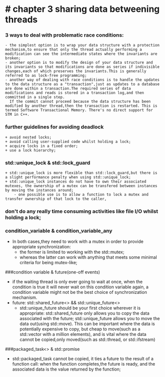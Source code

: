 # # chapter 3 sharing data betweening threads
### 3 ways to deal with problematic race conditions:
    - the simplest option is to wrap your data structure with a protection mechanism,to ensure that only the thread actually performing a modification can see the intermediate states where the invariants are broken;
    - another option is to modify the design of your data structure and its invariants so that modifications are done as series if indivisible changes,each of which preserves the invariants.This is generally referred to as lock-free programming;
    - another way of dealing with race conditions is to handle the updates to the data structure as a "transaction",just as updates to a database are done within a transaction.The required series of data modifications and reads is stored in a transaction log,and then committed in a single step.
      If the commit cannot proceed because the data structure has been modified by another thread,then the transaction is restarted. This is termed Software Transactional Memory. There's no direct support for STM in C++.

### further guidelines for avoiding deadlock
    + avoid nested locks;
    + avoid calling user-supplied code whilst holding a lock;
    + acquire locks in a fixed order;
    + use a lock hierarchy;

### std::unique_lock & std::lock_guard
    + std::unique_lock is more flexible than std::lock_guard,but there is a slight performance penalty when using std::unique_lock;
    + std::unique_lock instances do not have to own their associated mutexes, the ownership of a mutex can be transfered between instances by moving the instances around;
        - one possible use is to allow a function to lock a mutex and transfer ownership of that lock to the caller,

### don't do any really time consuming activities like file I/O whilst holding a lock;

### condition_variable & condition_variable_any
+ In both cases,they need to work with a mutex in order to provide appropriate synchronization:
    - the former is limited to working with the std::mutex;
    - whereas the latter can work with anything that meets some minimal criteria for being mutex-like;

###condition variable & future(one-off events)
+ if the waiting thread is only ever going to wait at once, when the condition is true it will never wait on this condition variable again, a condition variable might not be
the best choice of synchronization mechanism.
+ future: std::shared_future<>  && std::unique_future<>
    - std::unique_future should be your first choice wherever it is appropriate:
    std::shared_future only allows you to copy the data associated with the future;
    std::unique_future allows you to move the data out(using std::move). This can be important where the data is potentially expensive to copy, but cheap to move(such as a std::vector with a million elements),
    and is vital where the data cannot be copied,only moved(such as std::thread, or std::ifstream)

###packaged_task<> & std::promise
+ std::packaged_task cannot be copied, it ties a future to the result of a function call: when the function completes,the future is ready, and the associated data is the value returned by the function;